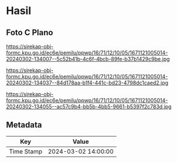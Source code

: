 # Hasil

## Foto C Plano

https://sirekap-obj-formc.kpu.go.id/ec6e/pemilu/ppwp/16/71/12/10/05/1671121005014-20240302-134007--5c52b41b-4c6f-4bcb-89fe-b37b1429c9be.jpg

https://sirekap-obj-formc.kpu.go.id/ec6e/pemilu/ppwp/16/71/12/10/05/1671121005014-20240302-134037--84d178aa-b1f4-441c-bd23-4798dc1caed2.jpg

https://sirekap-obj-formc.kpu.go.id/ec6e/pemilu/ppwp/16/71/12/10/05/1671121005014-20240302-134055--ac57c9b4-bb5b-4bb5-9661-b5397f2c783d.jpg


## Metadata

| Key        | Value               |
| ---------- | ------------------- |
| Time Stamp | 2024-03-02 14:00:00 |



